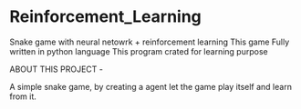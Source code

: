 # Reinforcement_Learning
Snake game with neural netowrk + reinforcement learning
This game Fully written in python language
This program crated for learning purpose

ABOUT THIS PROJECT - 

A simple snake game, by creating a agent let the game play itself and learn from it. 
